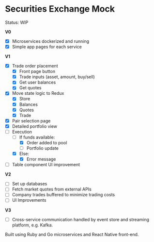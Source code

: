 # Securities Exchange Mock

Status: WIP

**V0**
- [X] Microservices dockerized and running
- [X] Simple app pages for each service

**V1**
- [X] Trade order placement
  - [X] Front page button 
  - [X] Trade inputs (asset, amount, buy/sell)
  - [X] Get user balances
  - [X] Get quotes
- [X] Move state logic to Redux
  - [X] Store 
  - [X] Balances
  - [X] Quotes
  - [X] Trade
- [X] Pair selection page
- [X] Detailed portfolio view
- [ ] Execution
    - [ ] If funds available:
        - [X] Order added to pool
        - [ ] Portfolio update
    - [X] Else:
        - [X] Error message
- [ ] Table component UI improvement

**V2**
- [ ] Set up databases
- [ ] Fetch market quotes from external APIs
- [ ] Company trades buffered to minimize trading costs
- [ ] UI Improvements

**V3**
- [ ] Cross-service communication handled by event store and streaming platform, e.g. Kafka.

Built using Ruby and Go microservices and React Native front-end.
